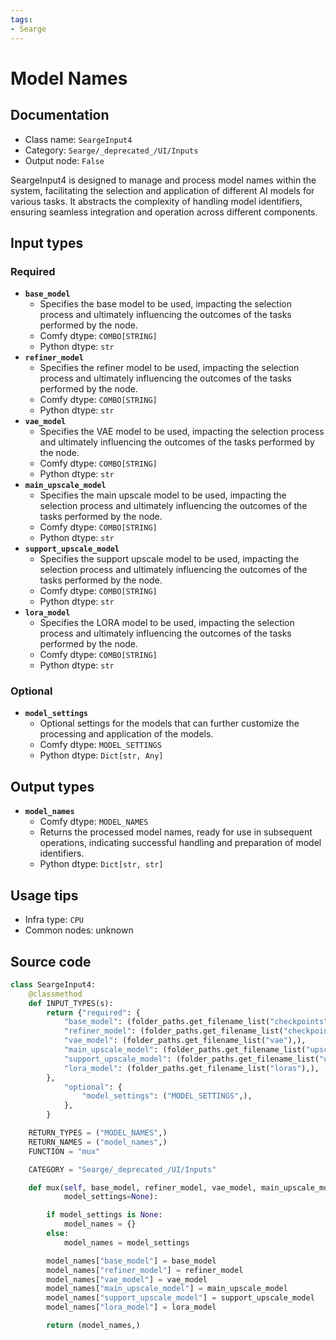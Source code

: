 ```yaml
---
tags:
- Searge
---
```


# Model Names
## Documentation
- Class name: `SeargeInput4`
- Category: `Searge/_deprecated_/UI/Inputs`
- Output node: `False`

SeargeInput4 is designed to manage and process model names within the system, facilitating the selection and application of different AI models for various tasks. It abstracts the complexity of handling model identifiers, ensuring seamless integration and operation across different components.
## Input types
### Required
- **`base_model`**
    - Specifies the base model to be used, impacting the selection process and ultimately influencing the outcomes of the tasks performed by the node.
    - Comfy dtype: `COMBO[STRING]`
    - Python dtype: `str`
- **`refiner_model`**
    - Specifies the refiner model to be used, impacting the selection process and ultimately influencing the outcomes of the tasks performed by the node.
    - Comfy dtype: `COMBO[STRING]`
    - Python dtype: `str`
- **`vae_model`**
    - Specifies the VAE model to be used, impacting the selection process and ultimately influencing the outcomes of the tasks performed by the node.
    - Comfy dtype: `COMBO[STRING]`
    - Python dtype: `str`
- **`main_upscale_model`**
    - Specifies the main upscale model to be used, impacting the selection process and ultimately influencing the outcomes of the tasks performed by the node.
    - Comfy dtype: `COMBO[STRING]`
    - Python dtype: `str`
- **`support_upscale_model`**
    - Specifies the support upscale model to be used, impacting the selection process and ultimately influencing the outcomes of the tasks performed by the node.
    - Comfy dtype: `COMBO[STRING]`
    - Python dtype: `str`
- **`lora_model`**
    - Specifies the LORA model to be used, impacting the selection process and ultimately influencing the outcomes of the tasks performed by the node.
    - Comfy dtype: `COMBO[STRING]`
    - Python dtype: `str`
### Optional
- **`model_settings`**
    - Optional settings for the models that can further customize the processing and application of the models.
    - Comfy dtype: `MODEL_SETTINGS`
    - Python dtype: `Dict[str, Any]`
## Output types
- **`model_names`**
    - Comfy dtype: `MODEL_NAMES`
    - Returns the processed model names, ready for use in subsequent operations, indicating successful handling and preparation of model identifiers.
    - Python dtype: `Dict[str, str]`
## Usage tips
- Infra type: `CPU`
- Common nodes: unknown


## Source code
```python
class SeargeInput4:
    @classmethod
    def INPUT_TYPES(s):
        return {"required": {
            "base_model": (folder_paths.get_filename_list("checkpoints"),),
            "refiner_model": (folder_paths.get_filename_list("checkpoints"),),
            "vae_model": (folder_paths.get_filename_list("vae"),),
            "main_upscale_model": (folder_paths.get_filename_list("upscale_models"),),
            "support_upscale_model": (folder_paths.get_filename_list("upscale_models"),),
            "lora_model": (folder_paths.get_filename_list("loras"),),
        },
            "optional": {
                "model_settings": ("MODEL_SETTINGS",),
            },
        }

    RETURN_TYPES = ("MODEL_NAMES",)
    RETURN_NAMES = ("model_names",)
    FUNCTION = "mux"

    CATEGORY = "Searge/_deprecated_/UI/Inputs"

    def mux(self, base_model, refiner_model, vae_model, main_upscale_model, support_upscale_model, lora_model,
            model_settings=None):

        if model_settings is None:
            model_names = {}
        else:
            model_names = model_settings

        model_names["base_model"] = base_model
        model_names["refiner_model"] = refiner_model
        model_names["vae_model"] = vae_model
        model_names["main_upscale_model"] = main_upscale_model
        model_names["support_upscale_model"] = support_upscale_model
        model_names["lora_model"] = lora_model

        return (model_names,)

```

